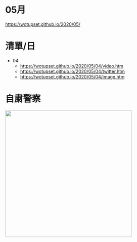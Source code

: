 # 05月
https://wotupset.github.io/2020/05/

# 清單/日
+ 04
  + https://wotupset.github.io/2020/05/04/video.htm 
  + https://wotupset.github.io/2020/05/04/twitter.htm  
  + https://wotupset.github.io/2020/05/04/image.htm 
  

# 自粛警察
<img src="https://i.imgur.com/bIg858g.jpg" width="400" height="auto">
